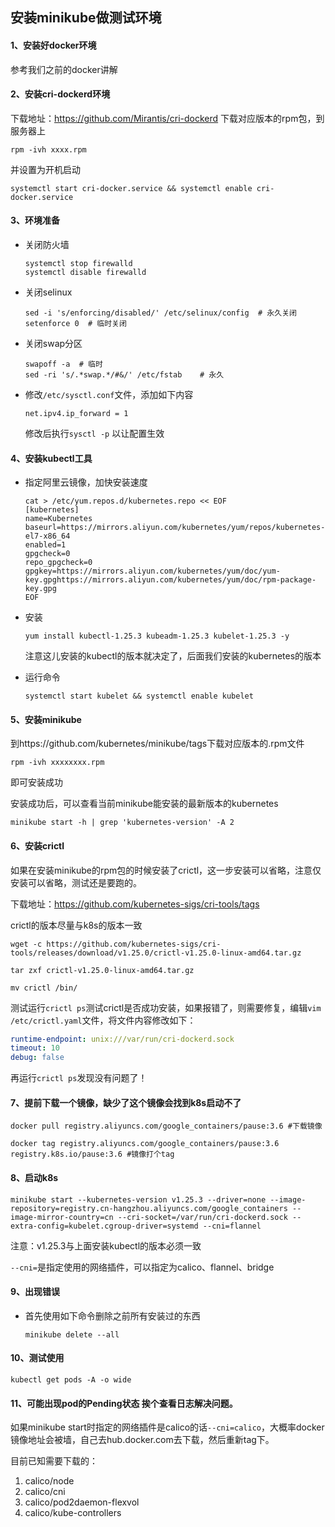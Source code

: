## 安装minikube做测试环境



#### 1、安装好docker环境

参考我们之前的docker讲解



#### 2、安装cri-dockerd环境

下载地址：https://github.com/Mirantis/cri-dockerd 下载对应版本的rpm包，到服务器上

```shell
rpm -ivh xxxx.rpm
```

并设置为开机启动

```shell
systemctl start cri-docker.service && systemctl enable cri-docker.service
```



#### 3、环境准备

- 关闭防火墙

  ```shell
  systemctl stop firewalld
  systemctl disable firewalld
  ```

- 关闭selinux

  ```shell
  sed -i 's/enforcing/disabled/' /etc/selinux/config  # 永久关闭
  setenforce 0  # 临时关闭
  ```

- 关闭swap分区

  ```shell
  swapoff -a  # 临时
  sed -ri 's/.*swap.*/#&/' /etc/fstab    # 永久 
  ```
  
- 修改`/etc/sysctl.conf`文件，添加如下内容

  ```shell
  net.ipv4.ip_forward = 1
  ```
  
  修改后执行`sysctl -p` 以让配置生效





#### 4、安装kubectl工具

- 指定阿里云镜像，加快安装速度

  ```shell
  cat > /etc/yum.repos.d/kubernetes.repo << EOF
  [kubernetes]
  name=Kubernetes
  baseurl=https://mirrors.aliyun.com/kubernetes/yum/repos/kubernetes-el7-x86_64
  enabled=1
  gpgcheck=0
  repo_gpgcheck=0
  gpgkey=https://mirrors.aliyun.com/kubernetes/yum/doc/yum-key.gpghttps://mirrors.aliyun.com/kubernetes/yum/doc/rpm-package-key.gpg
  EOF
  ```

- 安装

  ```shell
  yum install kubectl-1.25.3 kubeadm-1.25.3 kubelet-1.25.3 -y
  ```

  注意这儿安装的kubectl的版本就决定了，后面我们安装的kubernetes的版本

- 运行命令

  ```shell
  systemctl start kubelet && systemctl enable kubelet
  ```

  

#### 5、安装minikube

到https://github.com/kubernetes/minikube/tags下载对应版本的.rpm文件

```shell
rpm -ivh xxxxxxxx.rpm
```

即可安装成功

安装成功后，可以查看当前minikube能安装的最新版本的kubernetes

```shell
minikube start -h | grep 'kubernetes-version' -A 2
```





#### 6、安装crictl

如果在安装minikube的rpm包的时候安装了crictl，这一步安装可以省略，注意仅安装可以省略，测试还是要跑的。

下载地址：https://github.com/kubernetes-sigs/cri-tools/tags  

crictl的版本尽量与k8s的版本一致

```shell
wget -c https://github.com/kubernetes-sigs/cri-tools/releases/download/v1.25.0/crictl-v1.25.0-linux-amd64.tar.gz

tar zxf crictl-v1.25.0-linux-amd64.tar.gz

mv crictl /bin/
```



测试运行`crictl ps`测试crictl是否成功安装，如果报错了，则需要修复，编辑`vim /etc/crictl.yaml`文件，将文件内容修改如下：

```yaml
runtime-endpoint: unix:///var/run/cri-dockerd.sock
timeout: 10
debug: false
```

再运行`crictl ps`发现没有问题了！



#### 7、提前下载一个镜像，缺少了这个镜像会找到k8s启动不了

```shell
docker pull registry.aliyuncs.com/google_containers/pause:3.6 #下载镜像

docker tag registry.aliyuncs.com/google_containers/pause:3.6 registry.k8s.io/pause:3.6 #镜像打个tag
```



#### 8、启动k8s

```shell
minikube start --kubernetes-version v1.25.3 --driver=none --image-repository=registry.cn-hangzhou.aliyuncs.com/google_containers --image-mirror-country=cn --cri-socket=/var/run/cri-dockerd.sock --extra-config=kubelet.cgroup-driver=systemd --cni=flannel
```

注意：v1.25.3与上面安装kubectl的版本必须一致

`--cni=`是指定使用的网络插件，可以指定为calico、flannel、bridge



#### 9、出现错误

- 首先使用如下命令删除之前所有安装过的东西

  ```shell
  minikube delete --all
  ```

  

#### 10、测试使用

```shell
kubectl get pods -A -o wide
```





#### 11、可能出现pod的Pending状态  挨个查看日志解决问题。

如果minikube start时指定的网络插件是calico的话`--cni=calico`，大概率docker镜像地址会被墙，自己去hub.docker.com去下载，然后重新tag下。

目前已知需要下载的：

1. calico/node
2. calico/cni
3. calico/pod2daemon-flexvol
4. calico/kube-controllers